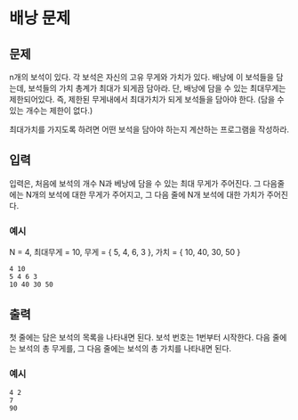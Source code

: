 # 배낭 문제

## 문제

n개의 보석이 있다. 각 보석은 자신의 고유 무게와 가치가 있다.
배낭에 이 보석들을 담는데, 보석들의 가치 총계가 최대가 되게끔 담아라.
단, 배낭에 담을 수 있는 최대무게는 제한되어있다.
즉, 제한된 무게내에서 최대가치가 되게 보석들을 담아야 한다.
(담을 수 있는 개수는 제한이 없다.)

최대가치를 가지도록 하려면 어떤 보석을 담아야 하는지
계산하는 프로그램을 작성하라.

## 입력

입력은, 처음에 보석의 개수 N과 베낭에 담을 수 있는 최대 무게가 주어진다.
그 다음줄에는 N개의 보석에 대한 무게가 주어지고,
그 다음 줄에 N개 보석에 대한 가치가 주어진다.

### 예시

N = 4, 최대무게 = 10, 무게 = { 5, 4, 6, 3 }, 가치 = { 10, 40, 30, 50 }

```text
4 10
5 4 6 3
10 40 30 50
```

## 출력

첫 줄에는 담은 보석의 목록을 나타내면 된다. 보석 번호는 1번부터 시작한다.
다음 줄에는 보석의 총 무게를, 그 다음 줄에는 보석의 총 가치를 나타내면 된다.

### 예시

```text
4 2 
7
90
```

